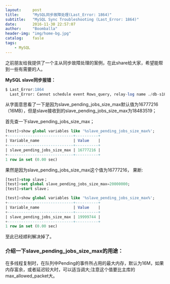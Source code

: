 ```yaml
---
layout:     post
title:      "MySQL同步故障处理(Last_Error: 1864)"
subtitle:   "MySQL Sync Troubleshooting (Last_Error: 1864)"
date:       2016-11-30 22:57:07
author:     "Boomballa"
header-img: "img/home-bg.jpg"
catalog:    fasle
tags:
    - MySQL
---
```


  之前朋友给我提供了一个主从同步故障处理的案例，在此share给大家，希望能帮到一些有需要的人。

**MySQL slave同步报错：**

```sql
$ Last_Error:1864
  Last_Error: Cannot schedule event Rows_query, relay-log name ./db-s18-relay-bin.000448, position 419156572 to Worker thread because its size 18483519 exceeds 16777216 of slave_pending_jobs_size_max.
```

  从字面意思看了一下是因为slave_pending_jobs_size_max默认值为16777216（16MB），但是slave接收到的slave_pending_jobs_size_max为18483519；

  首先查一下slave_pending_jobs_size_max；

```sql
[test]>show global variables like '%slave_pending_jobs_size_max%';
+-----------------------------+----------+
| Variable_name               | Value    |
+-----------------------------+----------+
| slave_pending_jobs_size_max | 16777216 |
+-----------------------------+----------+
1 row in set (0.00 sec)
```

  果然是因为slave_pending_jobs_size_max这个值为16777216，
  果断:

```sql
[test]>stop slave；
[test]>set global slave_pending_jobs_size_max=20000000;
[test]>start slave；
```

```sql
[test]>show global variables like '%slave_pending_jobs_size_max%';
+-----------------------------+----------+
| Variable_name               | Value    |
+-----------------------------+----------+
| slave_pending_jobs_size_max | 19999744 |
+-----------------------------+----------+
1 row in set (0.00 sec)
```

  至此已经顺利解决掉了。

### 介绍一下slave_pending_jobs_size_max的用途：
  在多线程复制时，在队列中Pending的事件所占用的最大内存，默认为16M，如果内存富余，或者延迟较大时，可以适当调大;注意这个值要比主库的max_allowed_packet大。
